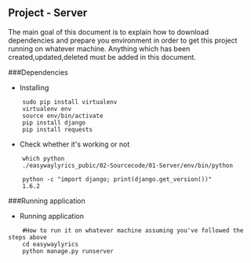 Project - Server
---

The main goal of this document is to explain how to download dependencies and prepare you environment in order to get this project running on whatever machine. Anything which has been created,updated,deleted must be added in this document.

###Dependencies

+ Installing 
```Shell
    sudo pip install virtualenv
    virtualenv env
    source env/bin/activate
    pip install django
    pip install requests
```        
+ Check whether it's working or not
```Shell
    which python
    ./easywaylyrics_pubic/02-Sourcecode/01-Server/env/bin/python
    
    python -c "import django; print(django.get_version())"
    1.6.2
```   
###Running application

+ Running application 
```Shell
    #How to run it on whatever machine assuming you've followed the steps above
    cd easywaylyrics
    python manage.py runserver
```   
